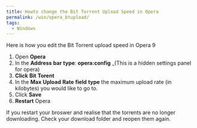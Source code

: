 ```yaml
---
title: Howto change the Bit Torrent Upload Speed in Opera
permalink: /win/opera_btupload/
tags:
  - Windows
---
```

Here is how you edit the Bit Torrent upload speed in Opera 9

  1. Open **Opera**
  2. In the **Address** **bar** **type**: **opera:config** _(This is a hidden settings panel for opera)
  3. **Click** **Bit** **Torent**
  4. In the **Max** **Upload** **Rate** **field** **type** the maximum upload rate (in kilobytes) you would like to go to.
  5. Click **Save**
  6. **Restart** Opera

If you restart your broswer and realise that the torrents are no longer downloading. Check your download folder and reopen them again.
